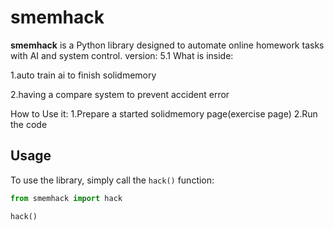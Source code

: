 # smemhack

**smemhack** is a Python library designed to automate online homework tasks with AI and system control.
version: 5.1
What is inside:

1.auto train ai to finish solidmemory

2.having a compare system to prevent accident error

How to Use it:
1.Prepare a started solidmemory page(exercise page)
2.Run the code
## Usage
To use the library, simply call the `hack()` function:
```python
from smemhack import hack

hack()
